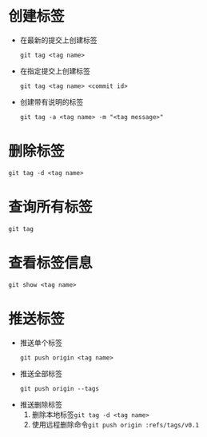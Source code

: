 # 创建标签
- 在最新的提交上创建标签
  ```
  git tag <tag name>
  ```

- 在指定提交上创建标签
  ```
  git tag <tag name> <commit id>
  ```

- 创建带有说明的标签
  ```
  git tag -a <tag name> -m "<tag message>"
  ```

# 删除标签
```
git tag -d <tag name>
```

# 查询所有标签
```
git tag
```

# 查看标签信息
```
git show <tag name>
```

# 推送标签
- 推送单个标签
  ```
  git push origin <tag name>
  ```
- 推送全部标签
  ```
  git push origin --tags
  ```
- 推送删除标签
  1. 删除本地标签`git tag -d <tag name>`
  2. 使用远程删除命令`git push origin :refs/tags/v0.1`
